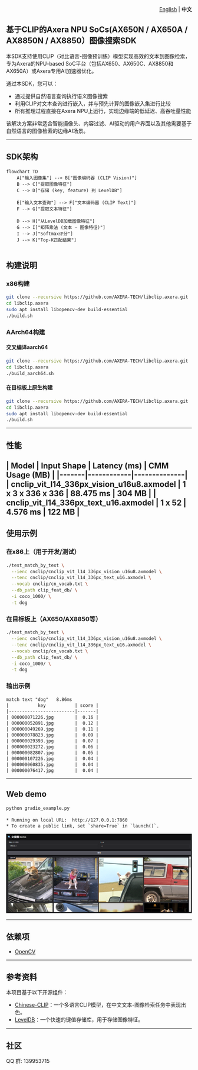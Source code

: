 <p align="right">
  <a href="README.md">English</a> | <strong>中文</strong>
</p>

## 基于CLIP的Axera NPU SoCs(AX650N / AX650A / AX8850N / AX8850）图像搜索SDK

本SDK支持使用CLIP（对比语言-图像预训练）模型实现高效的文本到图像检索，专为Axera的NPU-based SoC平台（包括AX650、AX650C、AX8850和AX650A）或Axera专用AI加速器优化。

通过本SDK，您可以：

- 通过提供自然语言查询执行语义图像搜索
- 利用CLIP对文本查询进行嵌入，并与预先计算的图像嵌入集进行比较
- 所有推理过程直接在Axera NPU上运行，实现边缘端的低延迟、高吞吐量性能

该解决方案非常适合智能摄像头、内容过滤、AI驱动的用户界面以及其他需要基于自然语言的图像检索的边缘AI场景。

---

## SDK架构
```mermaid
flowchart TD
    A["输入图像集"] --> B["图像编码器 (CLIP Vision)"]
    B --> C["提取图像特征"]
    C --> D["存储 (key, feature) 到 LevelDB"]

    E["输入文本查询"] --> F["文本编码器 (CLIP Text)"]
    F --> G["提取文本特征"]

    D --> H["从LevelDB加载图像特征"]
    G --> I["矩阵乘法 (文本 · 图像特征)"]
    I --> J["Softmax评分"]
    J --> K["Top-K匹配结果"]


```

## 构建说明

### x86构建

```bash
git clone --recursive https://github.com/AXERA-TECH/libclip.axera.git
cd libclip.axera
sudo apt install libopencv-dev build-essential 
./build.sh
```

### AArch64构建

#### 交叉编译aarch64

```bash
git clone --recursive https://github.com/AXERA-TECH/libclip.axera.git
cd libclip.axera
./build_aarch64.sh
```

#### 在目标板上原生构建

```bash
git clone --recursive https://github.com/AXERA-TECH/libclip.axera.git
cd libclip.axera
sudo apt install libopencv-dev build-essential
./build.sh
```
---
## 性能

| Model | Input Shape |  Latency (ms) | CMM Usage (MB) |
|-------|------------|--------------|
| cnclip_vit_l14_336px_vision_u16u8.axmodel | 1 x 3 x 336 x 336 |  88.475 ms | 304 MB |
| cnclip_vit_l14_336px_text_u16.axmodel | 1 x 52 |  4.576 ms | 122 MB |
---

## 使用示例

### 在x86上（用于开发/测试）

```bash
./test_match_by_text \
  --ienc cnclip/cnclip_vit_l14_336px_vision_u16u8.axmodel \
  --tenc cnclip/cnclip_vit_l14_336px_text_u16.axmodel \
  --vocab cnclip/cn_vocab.txt \
  --db_path clip_feat_db/ \
  -i coco_1000/ \
  -t dog
```

### 在目标板上（AX650/AX8850等）

```bash
./test_match_by_text \
  --ienc cnclip/cnclip_vit_l14_336px_vision_u16u8.axmodel \
  --tenc cnclip/cnclip_vit_l14_336px_text_u16.axmodel \
  --vocab cnclip/cn_vocab.txt \
  --db_path clip_feat_db/ \
  -i coco_1000/ \
  -t dog
```

### 输出示例
```
match text "dog"   8.86ms
|           key           | score |
|-------------------------|-------|
| 000000071226.jpg        |  0.16 |
| 000000052891.jpg        |  0.12 |
| 000000049269.jpg        |  0.11 |
| 000000078823.jpg        |  0.09 |
| 000000029393.jpg        |  0.07 |
| 000000023272.jpg        |  0.06 |
| 000000082807.jpg        |  0.05 |
| 000000107226.jpg        |  0.04 |
| 000000060835.jpg        |  0.04 |
| 000000076417.jpg        |  0.04 |
```
---
## Web demo
```
python gradio_example.py 

* Running on local URL:  http://127.0.0.1:7860
* To create a public link, set `share=True` in `launch()`.
```
![](pyclip/gradio_example.png)

---
## 依赖项

* [OpenCV](https://opencv.org/)

---

## 参考资料

本项目基于以下开源组件：

* [Chinese-CLIP](https://github.com/OFA-Sys/Chinese-CLIP)：一个多语言CLIP模型，在中文文本-图像检索任务中表现出色。
* [LevelDB](https://github.com/google/leveldb)：一个快速的键值存储库，用于存储图像特征。

---

## 社区
QQ 群: 139953715